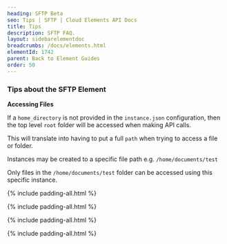 ```yaml
---
heading: SFTP Beta
seo: Tips | SFTP | Cloud Elements API Docs
title: Tips
description: SFTP FAQ.
layout: sidebarelementdoc
breadcrumbs: /docs/elements.html
elementId: 1742
parent: Back to Element Guides
order: 50
---
```


### Tips about the SFTP Element

__Accessing Files__

If a `home_directory` is not provided in the `instance.json` configuration, then the top level `root` folder will be accessed when making API calls.

This will translate into having to put a full `path` when trying to access a file or folder.

Instances may be created to a specific file path e.g. `/home/documents/test`

Only files in the `/home/documents/test` folder can be accessed using this specific instance.

{% include padding-all.html %}

{% include padding-all.html %}

{% include padding-all.html %}

{% include padding-all.html %}
